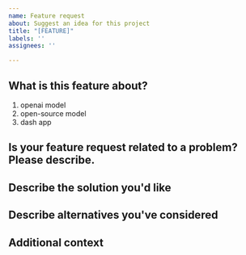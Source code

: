 ```yaml
---
name: Feature request
about: Suggest an idea for this project
title: "[FEATURE]"
labels: ''
assignees: ''

---
```


## What is this feature about?
1. openai model
2. open-source model
3. dash app

## Is your feature request related to a problem? Please describe.

## Describe the solution you'd like

## Describe alternatives you've considered

## Additional context

